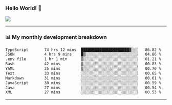 ### Hello World! 👋

<a>
  <img align="center" src="https://github-readme-stats.vercel.app/api?username=megatunger&count_private=true&include_all_commits=true&bg_color=30,56CCF2,2F80ED&title_color=fff&text_color=fff" />
</a>

------
### 📊 My monthly development breakdown

<!--START_SECTION:waka-->

```txt
TypeScript       74 hrs 12 mins  █████████████████████▓░░░   86.82 %
JSON             4 hrs 9 mins    █▒░░░░░░░░░░░░░░░░░░░░░░░   04.86 %
.env file        1 hr 1 min      ▒░░░░░░░░░░░░░░░░░░░░░░░░   01.21 %
Bash             42 mins         ▒░░░░░░░░░░░░░░░░░░░░░░░░   00.83 %
YAML             35 mins         ▒░░░░░░░░░░░░░░░░░░░░░░░░   00.70 %
Text             33 mins         ░░░░░░░░░░░░░░░░░░░░░░░░░   00.65 %
Markdown         31 mins         ░░░░░░░░░░░░░░░░░░░░░░░░░   00.61 %
JavaScript       30 mins         ░░░░░░░░░░░░░░░░░░░░░░░░░   00.59 %
Java             27 mins         ░░░░░░░░░░░░░░░░░░░░░░░░░   00.54 %
XML              27 mins         ░░░░░░░░░░░░░░░░░░░░░░░░░   00.53 %
```

<!--END_SECTION:waka-->

------
